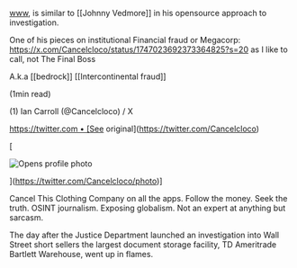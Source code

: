 [www](https://cancelthisclothingcompany.com), is similar to [[Johnny Vedmore]] in his opensource approach to investigation.

One of his pieces on institutional Financial fraud or Megacorp: https://x.com/Cancelcloco/status/1747023692373364825?s=20 as I like to call, not The Final Boss

A.k.a [[bedrock]] 
[[Intercontinental fraud]]












(1min read)

(1) Ian Carroll (@Cancelcloco) / X

https://twitter.com • [See original](https://twitter.com/Cancelcloco)

[

![Opens profile photo](https://proxy-prod.omnivore-image-cache.app/0x0,sWEtXCbom_84TQ7FRQMAXBfnPcqIiiZWKMqGxUAm-rH4/https://pbs.twimg.com/profile_images/1670126000540356609/EL-UviF5_400x400.jpg)



](https://twitter.com/Cancelcloco/photo)]

Cancel This Clothing Company on all the apps. Follow the money. Seek the truth. OSINT journalism. Exposing globalism. Not an expert at anything but sarcasm.

The day after the Justice Department launched an investigation into Wall Street short sellers the largest document storage facility, TD Ameritrade Bartlett Warehouse, went up in flames.

